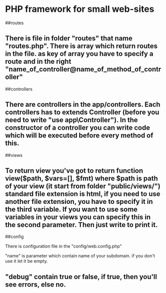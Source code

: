 # PHP framework for small web-sites

##routes

There is file in folder "routes" that name "routes.php". There is array which return routes in the file.
as key of array you have to specify a route and in the right "name_of_controller@name_of_method_of_controller"
---

##controllers

There are controllers in the app/controllers. Each controllers has to extends Controller 
(before you need to write "use app\Controller"). In the constructor of a controller you can write code which
will be executed before every method of this.
---

##views

To return view you've got to return function view($path, $vars=[], $fmt) where $path is path of your 
view (it start from folder "public/views/") standard file extension is html, if you need to use another 
file extension, you have to specify it in the third variable. If you want to use some variables in 
your views you can specify this in the second parameter. Then just write <?= $name_of_var ?> to print it.
---

##config

There is configuration file in the "config/web.config.php"

"name" is parameter which contain name of your subdomain. if you don't use it let it be empty.

"debug" contain true or false, if true, then you'll see errors, else no.
---

